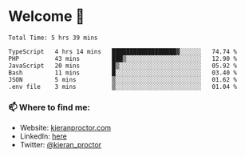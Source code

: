 # Welcome 🦘

<!--START_SECTION:waka-->

```text
Total Time: 5 hrs 39 mins

TypeScript   4 hrs 14 mins   ██████████████████▓░░░░░░   74.74 %
PHP          43 mins         ███▒░░░░░░░░░░░░░░░░░░░░░   12.90 %
JavaScript   20 mins         █▒░░░░░░░░░░░░░░░░░░░░░░░   05.92 %
Bash         11 mins         █░░░░░░░░░░░░░░░░░░░░░░░░   03.40 %
JSON         5 mins          ▒░░░░░░░░░░░░░░░░░░░░░░░░   01.62 %
.env file    3 mins          ▒░░░░░░░░░░░░░░░░░░░░░░░░   01.04 %
```

<!--END_SECTION:waka-->

### 📫 Where to find me:

-   Website: [kieranproctor.com](https://kieranproctor.com/)
-   LinkedIn: [here](https://www.linkedin.com/in/kieran-proctor-086b5a159/)
-   Twitter: [@kieran_proctor](https://twitter.com/kieran_proctor)

